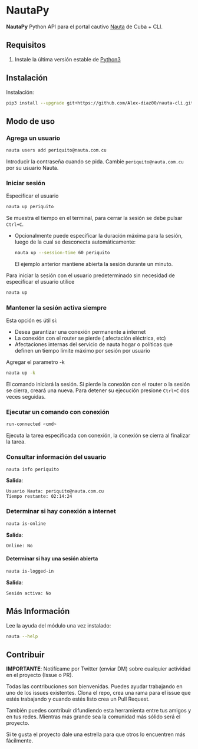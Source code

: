 # NautaPy

__NautaPy__ Python API para el portal cautivo [Nauta](https://secure.etecsa.net:8443/) de Cuba + CLI.

## Requisitos

1. Instale la última versión estable de [Python3](https://www.python.org/downloads/)

## Instalación

Instalación:

```bash
pip3 install --upgrade git+https://github.com/Alex-diaz00/nauta-cli.git
```

## Modo de uso

### Agrega un usuario

```bash
nauta users add periquito@nauta.com.cu
```

Introducir la contraseña cuando se pida. Cambie `periquito@nauta.com.cu` por
su usuario Nauta.

### Iniciar sesión

Especificar el usuario

```bash
nauta up periquito
```

Se muestra el tiempo en el terminal, para cerrar la sesión se debe pulsar `Ctrl+C`.

* Opcionalmente puede especificar la duración máxima para la sesión, luego de la cual se desconecta automáticamente:

    ```bash
    nauta up --session-time 60 periquito
    ```

    El ejemplo anterior mantiene abierta la sesión durante un minuto.

Para iniciar la sesión con el usuario predeterminado sin necesidad de especificar el usuario utilice

```bash
nauta up
```

### Mantener la sesión activa siempre

Esta opción es útil si:

* Desea garantizar una conexión permanente a internet
* La conexión con el router se pierde ( afectación eléctrica, etc)
* Afectaciones internas del servicio de nauta hogar o políticas que definen un tiempo límite máximo por sesión por usuario

Agregar el parametro -k

```bash
nauta up -k
```

El comando iniciará la sesión. Si pierde la conexión con el router o la sesión se cierra, creará una nueva. Para detener su ejecución presione `Ctrl+C` dos veces seguidas.

### Ejecutar un comando con conexión

```bash
run-connected <cmd>
```
Ejecuta la tarea especificada con conexión, la conexión se cierra al finalizar la tarea.

### Consultar información del usuario

```bash
nauta info periquito
```

__Salida__:

```text
Usuario Nauta: periquito@nauta.com.cu
Tiempo restante: 02:14:24
```

### Determinar si hay conexión a internet

```bash
nauta is-online
```

__Salida__:

```text
Online: No
```

#### Determinar si hay una sesión abierta

```bash
nauta is-logged-in
```

__Salida__:

```text
Sesión activa: No
```

## Más Información

Lee la ayuda del módulo una vez instalado:

```bash
nauta --help
```

## Contribuir
__IMPORTANTE__: Notifícame por Twitter (enviar DM) sobre cualquier actividad en el proyecto (Issue o PR).

Todas las contribuciones son bienvenidas. Puedes ayudar trabajando en uno de los issues existentes.
Clona el repo, crea una rama para el issue que estés trabajando y cuando estés listo crea un Pull Request.

También puedes contribuir difundiendo esta herramienta entre tus amigos y en tus redes. Mientras
más grande sea la comunidad más sólido será el proyecto.

Si te gusta el proyecto dale una estrella para que otros lo encuentren más fácilmente.
